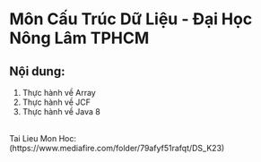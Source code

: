 # Môn Cấu Trúc Dữ Liệu - Đại Học Nông Lâm TPHCM
## Nội dung:
<ol>
  <li>Thực hành về Array</li>
  <li>Thực hành về JCF</li>
  <li>Thực hành về Java 8</li>
</ol>

</br>
 Tai Lieu Mon Hoc: (https://www.mediafire.com/folder/79afyf51rafqt/DS_K23)

 
